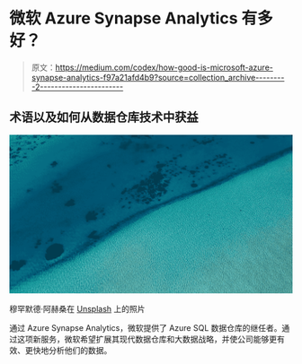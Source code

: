 # 微软 Azure Synapse Analytics 有多好？

> 原文：<https://medium.com/codex/how-good-is-microsoft-azure-synapse-analytics-f97a21afd4b9?source=collection_archive---------2----------------------->

## 术语以及如何从数据仓库技术中获益

![](img/681caa180caef46f728f9bd60066abd0.png)

穆罕默德·阿赫桑在 [Unsplash](https://unsplash.com/collections/77238252/green-lake?utm_source=unsplash&utm_medium=referral&utm_content=creditCopyText) 上的照片

通过 Azure Synapse Analytics，微软提供了 Azure SQL 数据仓库的继任者。通过这项新服务，微软希望扩展其现代数据仓库和大数据战略，并使公司能够更有效、更快地分析他们的数据。